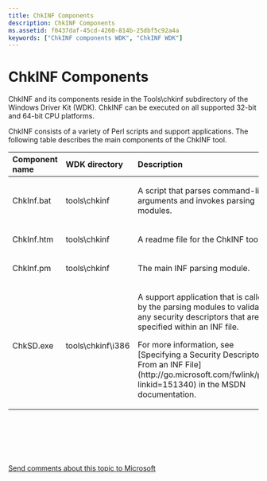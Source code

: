 ```yaml
---
title: ChkINF Components
description: ChkINF Components
ms.assetid: f0437daf-45cd-4260-814b-25dbf5c92a4a
keywords: ["ChkINF components WDK", "ChkINF WDK"]
---
```


# ChkINF Components


ChkINF and its components reside in the Tools\\chkinf subdirectory of the Windows Driver Kit (WDK). ChkINF can be executed on all supported 32-bit and 64-bit CPU platforms.

ChkINF consists of a variety of Perl scripts and support applications. The following table describes the main components of the ChkINF tool.

<table>
<colgroup>
<col width="33%" />
<col width="33%" />
<col width="33%" />
</colgroup>
<thead>
<tr class="header">
<th align="left">Component name</th>
<th align="left">WDK directory</th>
<th align="left">Description</th>
</tr>
</thead>
<tbody>
<tr class="odd">
<td align="left"><p>ChkInf.bat</p></td>
<td align="left"><p>tools\chkinf</p></td>
<td align="left"><p>A script that parses command-line arguments and invokes parsing modules.</p></td>
</tr>
<tr class="even">
<td align="left"><p>ChkInf.htm</p></td>
<td align="left"><p>tools\chkinf</p></td>
<td align="left"><p>A readme file for the ChkINF tool.</p></td>
</tr>
<tr class="odd">
<td align="left"><p>ChkInf.pm</p></td>
<td align="left"><p>tools\chkinf</p></td>
<td align="left"><p>The main INF parsing module.</p></td>
</tr>
<tr class="even">
<td align="left"><p>ChkSD.exe</p></td>
<td align="left"><p>tools\chkinf\i386</p></td>
<td align="left"><p>A support application that is called by the parsing modules to validate any security descriptors that are specified within an INF file.</p>
<p>For more information, see [Specifying a Security Descriptor From an INF File](http://go.microsoft.com/fwlink/p/?linkid=151340) in the MSDN documentation.</p></td>
</tr>
</tbody>
</table>

 

 

 

[Send comments about this topic to Microsoft](mailto:wsddocfb@microsoft.com?subject=Documentation%20feedback%20[devtest\devtest]:%20ChkINF%20Components%20%20RELEASE:%20%2811/17/2016%29&body=%0A%0APRIVACY%20STATEMENT%0A%0AWe%20use%20your%20feedback%20to%20improve%20the%20documentation.%20We%20don't%20use%20your%20email%20address%20for%20any%20other%20purpose,%20and%20we'll%20remove%20your%20email%20address%20from%20our%20system%20after%20the%20issue%20that%20you're%20reporting%20is%20fixed.%20While%20we're%20working%20to%20fix%20this%20issue,%20we%20might%20send%20you%20an%20email%20message%20to%20ask%20for%20more%20info.%20Later,%20we%20might%20also%20send%20you%20an%20email%20message%20to%20let%20you%20know%20that%20we've%20addressed%20your%20feedback.%0A%0AFor%20more%20info%20about%20Microsoft's%20privacy%20policy,%20see%20http://privacy.microsoft.com/default.aspx. "Send comments about this topic to Microsoft")




